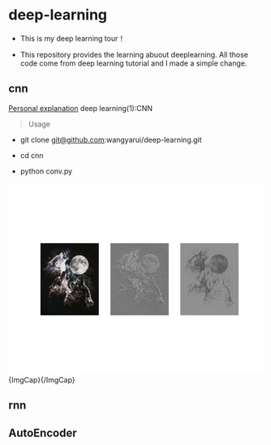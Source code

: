 # deep-learning
- This is my deep learning tour！ 

- This repository provides the learning abuout deeplearning. All those code come from deep learning tutorial and I made a simple change.

## cnn

[Personal explanation](https://v.qq.com/x/page/m05215ungst.html) deep learning(1):CNN

> Usage

* git clone git@github.com:wangyarui/deep-learning.git

* cd cnn

* python conv.py

![conv](https://github.com/wangyarui/deep-learning/blob/master/cnn/figure_1.jpeg){ImgCap}{/ImgCap}




## rnn




## AutoEncoder
